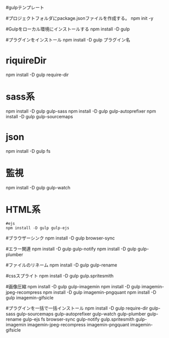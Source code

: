 #gulpテンプレート

#プロジェクトフォルダにpackage.jsonファイルを作成する。
npm init -y

#Gulpをローカル環境にインストールする
npm install -D gulp


#プラグインをインストール
npm install -D gulp プラグイン名

# riquireDir
npm install -D gulp require-dir


# sass系
npm install -D gulp gulp-sass
npm install -D gulp gulp-autoprefixer
npm install -D gulp gulp-sourcemaps

# json
npm install -D gulp fs

# 監視
npm install -D gulp gulp-watch

# HTML系
	#ejs
	npm install -D gulp gulp-ejs

#ブラウザーシンク
	npm install -D gulp browser-sync

#エラー関連
	npm install -D gulp gulp-notify
	npm install -D gulp gulp-plumber

#ファイルのリネーム
	npm install -D gulp gulp-rename

#cssスプライト
	npm install -D gulp gulp.spritesmith

#画像圧縮
	npm install -D gulp gulp-imagemin
	npm install -D gulp imagemin-jpeg-recompress
	npm install -D gulp imagemin-pngquant
	npm install -D gulp imagemin-gifsicle






#プラグインを一括で一括インストール
npm install -D gulp require-dir gulp-sass gulp-sourcemaps gulp-autoprefixer gulp-watch gulp-plumber gulp-rename gulp-ejs fs browser-sync gulp-notify gulp.spritesmith gulp-imagemin imagemin-jpeg-recompress imagemin-pngquant imagemin-gifsicle
